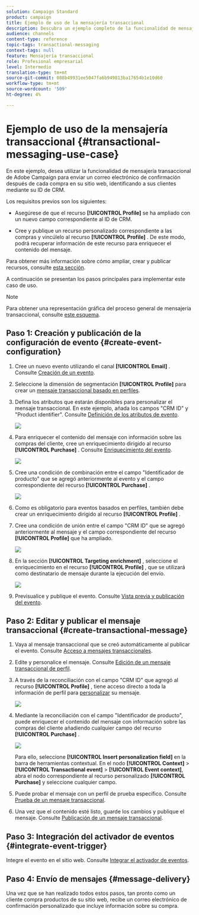 ```yaml
---
solution: Campaign Standard
product: campaign
title: Ejemplo de uso de la mensajería transaccional
description: Descubra un ejemplo completo de la funcionalidad de mensajería transaccional de Adobe Campaign.
audience: channels
content-type: reference
topic-tags: transactional-messaging
context-tags: null
feature: Mensajería transaccional
role: Profesional empresarial
level: Intermedio
translation-type: tm+mt
source-git-commit: 088b49931ee5047fa6b949813ba17654b1e10d60
workflow-type: tm+mt
source-wordcount: '509'
ht-degree: 4%

---
```



# Ejemplo de uso de la mensajería transaccional {#transactional-messaging-use-case}

En este ejemplo, desea utilizar la funcionalidad de mensajería transaccional de Adobe Campaign para enviar un correo electrónico de confirmación después de cada compra en su sitio web, identificando a sus clientes mediante su ID de CRM.

Los requisitos previos son los siguientes:

* Asegúrese de que el recurso **[!UICONTROL Profile]** se ha ampliado con un nuevo campo correspondiente al ID de CRM.

* Cree y publique un recurso personalizado correspondiente a las compras y vincúlelo al recurso **[!UICONTROL Profile]** . De este modo, podrá recuperar información de este recurso para enriquecer el contenido del mensaje.

Para obtener más información sobre cómo ampliar, crear y publicar recursos, consulte [esta sección](../../developing/using/key-steps-to-add-a-resource.md).

A continuación se presentan los pasos principales para implementar este caso de uso.

>[!NOTE]
>
>Para obtener una representación gráfica del proceso general de mensajería transaccional, consulte [este esquema](../../channels/using/getting-started-with-transactional-msg.md#key-steps).

## Paso 1: Creación y publicación de la configuración de evento {#create-event-configuration}

1. Cree un nuevo evento utilizando el canal **[!UICONTROL Email]** . Consulte [Creación de un evento](../../channels/using/configuring-transactional-event.md#creating-an-event).

1. Seleccione la dimensión de segmentación **[!UICONTROL Profile]** para crear un [mensaje transaccional basado en perfiles](../../channels/using/configuring-transactional-event.md#profile-based-transactional-messages).

1. Defina los atributos que estarán disponibles para personalizar el mensaje transaccional. En este ejemplo, añada los campos &quot;CRM ID&quot; y &quot;Product identifier&quot;. Consulte [Definición de los atributos de evento](../../channels/using/configuring-transactional-event.md#defining-the-event-attributes).

   ![](assets/message-center_usecase1.png)

1. Para enriquecer el contenido del mensaje con información sobre las compras del cliente, cree un enriquecimiento dirigido al recurso **[!UICONTROL Purchase]** . Consulte [Enriquecimiento del evento](../../channels/using/configuring-transactional-event.md#enriching-the-transactional-message-content).

   ![](assets/message-center_usecase2.png)

1. Cree una condición de combinación entre el campo &quot;Identificador de producto&quot; que se agregó anteriormente al evento y el campo correspondiente del recurso **[!UICONTROL Purchase]** .

   ![](assets/message-center_usecase3.png)

1. Como es obligatorio para eventos basados en perfiles, también debe crear un enriquecimiento dirigido al recurso **[!UICONTROL Profile]** .

1. Cree una condición de unión entre el campo &quot;CRM ID&quot; que se agregó anteriormente al mensaje y el campo correspondiente del recurso **[!UICONTROL Profile]** que ha ampliado. <!--What's the purpose to have created a CRM ID for this event and to have the CRM ID as a join condition? could it be any other field provided you created it in the event?-->

   ![](assets/message-center_usecase4.png)

1. En la sección **[!UICONTROL Targeting enrichment]** , seleccione el enriquecimiento en el recurso **[!UICONTROL Profile]** , que se utilizará como destinatario de mensaje durante la ejecución del envío.

   ![](assets/message-center_usecase5.png)

1. Previsualice y publique el evento. Consulte [Vista previa y publicación del evento](../../channels/using/publishing-transactional-event.md#previewing-and-publishing-the-event).

## Paso 2: Editar y publicar el mensaje transaccional {#create-transactional-message}

1. Vaya al mensaje transaccional que se creó automáticamente al publicar el evento. Consulte [Acceso a mensajes transaccionales](../../channels/using/editing-transactional-message.md#accessing-transactional-messages).

1. Edite y personalice el mensaje. Consulte [Edición de un mensaje transaccional de perfil](../../channels/using/editing-transactional-message.md#editing-profile-transactional-message).

1. A través de la reconciliación con el campo &quot;CRM ID&quot; que agregó al recurso **[!UICONTROL Profile]** , tiene acceso directo a toda la información de perfil para [personalizar](../../designing/using/personalization.md#inserting-a-personalization-field) su mensaje.

   ![](assets/message-center_usecase6.png)

1. Mediante la reconciliación con el campo &quot;Identificador de producto&quot;, puede enriquecer el contenido del mensaje con información sobre las compras del cliente añadiendo cualquier campo del recurso **[!UICONTROL Purchase]** .

   ![](assets/message-center_usecase7.png)

   Para ello, seleccione **[!UICONTROL Insert personalization field]** en la barra de herramientas contextual. En el nodo **[!UICONTROL Context]** > **[!UICONTROL Transactional event]** > **[!UICONTROL Event context]**, abra el nodo correspondiente al recurso personalizado **[!UICONTROL Purchase]** y seleccione cualquier campo.

1. Puede probar el mensaje con un perfil de prueba específico. Consulte [Prueba de un mensaje transaccional](../../channels/using/testing-transactional-message.md#testing-a-transactional-message).

1. Una vez que el contenido esté listo, guarde los cambios y publique el mensaje. Consulte [Publicación de un mensaje transaccional](../../channels/using/publishing-transactional-message.md#publishing-a-transactional-message).

## Paso 3: Integración del activador de eventos {#integrate-event-trigger}

Integre el evento en el sitio web. Consulte [Integrar el activador de eventos](../../channels/using/getting-started-with-transactional-msg.md#integrate-event-trigger).

## Paso 4: Envío de mensajes {#message-delivery}

Una vez que se han realizado todos estos pasos, tan pronto como un cliente compra productos de su sitio web, recibe un correo electrónico de confirmación personalizado que incluye información sobre su compra.